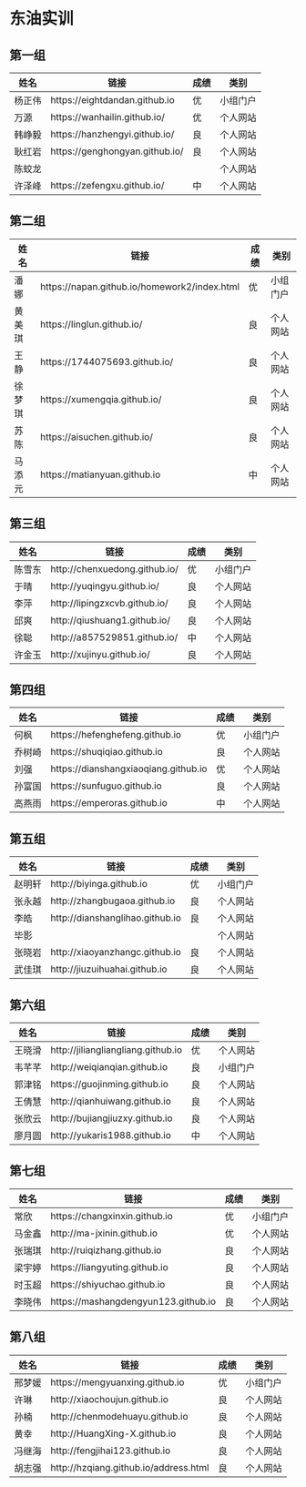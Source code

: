 # 东油实训

## 第一组

<table>
    <thead>
        <tr>
            <th>姓名</th>
            <th>链接</th>
            <th>成绩</th>
            <th>类别</th>
        </tr>
    </thead>
    <tbody>
        <tr>
            <td>杨正伟</td>
            <td>https://eightdandan.github.io</td>
            <td>优</td>
            <td>小组门户</td>
        </tr>
        <tr>
            <td>万源</td>
            <td>https://wanhailin.github.io/</td>
            <td>优</td>
            <td>个人网站</td>
        </tr>
        <tr>
            <td>韩峥毅</td>
            <td>https://hanzhengyi.github.io/</td>
            <td>良</td>
            <td>个人网站</td>
        </tr>
        <tr>
            <td>耿红岩</td>
            <td>https://genghongyan.github.io/</td>
            <td>良</td>
            <td>个人网站</td>
        </tr>
        <tr>
            <td>陈蛟龙</td>
            <td></td>
            <td></td>
            <td>个人网站</td>
        </tr>
        <tr>
            <td>许泽峰</td>
            <td>https://zefengxu.github.io/</td>
            <td>中</td>
            <td>个人网站</td>
        </tr>
    </tbody>
</table>

## 第二组

<table>
    <thead>
        <tr>
            <th>姓名</th>
            <th>链接</th>
            <th>成绩</th>
            <th>类别</th>
        </tr>
    </thead>
    <tbody>
        <tr>
            <td>潘娜</td>
            <td>https://napan.github.io/homework2/index.html</td>
            <td>优</td>
            <td>小组门户</td>
        </tr>
        <tr>
            <td>黄美琪</td>
            <td>https://linglun.github.io/</td>
            <td>良</td>
            <td>个人网站</td>
        </tr>
        <tr>
            <td>王静</td>
            <td>https://1744075693.github.io/</td>
            <td>良</td>
            <td>个人网站</td>
        </tr>
        <tr>
            <td>徐梦琪</td>
            <td>https://xumengqia.github.io/</td>
            <td>良</td>
            <td>个人网站</td>
        </tr>
        <tr>
            <td>苏陈</td>
            <td>https://aisuchen.github.io/</td>
            <td>良</td>
            <td>个人网站</td>
        </tr>
        <tr>
            <td>马添元</td>
            <td>https://matianyuan.github.io</td>
            <td>中</td>
            <td>个人网站</td>
        </tr>
    </tbody>
</table>

## 第三组

<table>
    <thead>
        <tr>
            <th>姓名</th>
            <th>链接</th>
            <th>成绩</th>
            <th>类别</th>
        </tr>
    </thead>
    <tbody>
        <tr>
            <td>陈雪东</td>
            <td>http://chenxuedong.github.io/</td>
            <td>优</td>
            <td>小组门户</td>
        </tr>
        <tr>
            <td>于晴</td>
            <td>http://yuqingyu.github.io/</td>
            <td>良</td>
            <td>个人网站</td>
        </tr>
        <tr>
            <td>李萍</td>
            <td>http://lipingzxcvb.github.io/</td>
            <td>良</td>
            <td>个人网站</td>
        </tr>
        <tr>
            <td>邱爽</td>
            <td>http://qiushuang1.github.io/</td>
            <td>良</td>
            <td>个人网站</td>
        </tr>
        <tr>
            <td>徐聪</td>
            <td>http://a857529851.github.io/</td>
            <td>中</td>
            <td>个人网站</td>
        </tr>
        <tr>
            <td>许金玉</td>
            <td>http://xujinyu.github.io/</td>
            <td>良</td>
            <td>个人网站</td>
        </tr>
    </tbody>
</table>

## 第四组

<table>
    <thead>
        <tr>
            <th>姓名</th>
            <th>链接</th>
            <th>成绩</th>
            <th>类别</th>
        </tr>
    </thead>
    <tbody>
        <tr>
            <td>何枫</td>
            <td>https://hefenghefeng.github.io</td>
            <td>优</td>
            <td>小组门户</td>
        </tr>
        <tr>
            <td>乔树崎</td>
            <td>https://shuqiqiao.github.io</td>
            <td>良</td>
            <td>个人网站</td>
        </tr>
        <tr>
            <td>刘强</td>
            <td>https://dianshangxiaoqiang.github.io</td>
            <td>优</td>
            <td>个人网站</td>
        </tr>
        <tr>
            <td>孙富国</td>
            <td>https://sunfuguo.github.io</td>
            <td>良</td>
            <td>个人网站</td>
        </tr>
        <tr>
            <td>高燕雨</td>
            <td>https://emperoras.github.io</td>
            <td>中</td>
            <td>个人网站</td>
        </tr>
    </tbody>
</table>

## 第五组


<table>
    <thead>
        <tr>
            <th>姓名</th>
            <th>链接</th>
            <th>成绩</th>
            <th>类别</th>
        </tr>
    </thead>
    <tbody>
        <tr>
            <td>赵明轩</td>
            <td>http://biyinga.github.io</td>
            <td>优</td>
            <td>小组门户</td>
        </tr>
        <tr>
            <td>张永越</td>
            <td>http://zhangbugaoa.github.io</td>
            <td>良</td>
            <td>个人网站</td>
        </tr>
        <tr>
            <td>李皓</td>
            <td>http://dianshanglihao.github.io</td>
            <td>良</td>
            <td>个人网站</td>
        </tr>
        <tr>
            <td>毕影</td>
            <td></td>
            <td></td>
            <td>个人网站</td>
        </tr>
        <tr>
            <td>张晓岩</td>
            <td>http://xiaoyanzhangc.github.io</td>
            <td>良</td>
            <td>个人网站</td>
        </tr>
        <tr>
            <td>武佳琪</td>
            <td>http://jiuzuihuahai.github.io</td>
            <td>良</td>
            <td>个人网站</td>
        </tr>
    </tbody>
</table>

## 第六组

<table>
    <thead>
        <tr>
            <th>姓名</th>
            <th>链接</th>
            <th>成绩</th>
            <th>类别</th>
        </tr>
    </thead>
    <tbody>
        <tr>
            <td>王晓滑</td>
            <td>http://jiliangliangliang.github.io</td>
            <td>优</td>
            <td>个人网站</td>
        </tr>
        <tr>
            <td>韦芊芊</td>
            <td>http://weiqianqian.github.io </td>
            <td>良</td>
            <td>小组门户</td>
        </tr>
        <tr>
            <td>郭津铭</td>
            <td>https://guojinming.github.io</td>
            <td>良</td>
            <td>个人网站</td>
        </tr>
        <tr>
            <td>王倩慧</td>
            <td>http://qianhuiwang.github.io</td>
            <td>良</td>
            <td>个人网站</td>
        </tr>
        <tr>
            <td>张欣云</td>
            <td>http://bujiangjiuzxy.github.io</td>
            <td>良</td>
            <td>个人网站</td>
        </tr>
        <tr>
            <td>廖月圆</td>
            <td>http://yukaris1988.github.io</td>
            <td>中</td>
            <td>个人网站</td>
        </tr>
    </tbody>
</table>

## 第七组

<table>
    <thead>
        <tr>
            <th>姓名</th>
            <th>链接</th>
            <th>成绩</th>
            <th>类别</th>
        </tr>
    </thead>
    <tbody>
        <tr>
            <td>常欣</td>
            <td>https://changxinxin.github.io</td>
            <td>优</td>
            <td>小组门户</td>
        </tr>
        <tr>
            <td>马金鑫</td>
            <td>http://ma-jxinin.github.io</td>
            <td>优</td>
            <td>个人网站</td>
        </tr>
        <tr>
            <td>张瑞琪</td>
            <td>http://ruiqizhang.github.io</td>
            <td>良</td>
            <td>个人网站</td>
        </tr>
        <tr>
            <td>梁宇婷</td>
            <td>https://liangyuting.github.io</td>
            <td>良</td>
            <td>个人网站</td>
        </tr>
        <tr>
            <td>时玉超</td>
            <td>https://shiyuchao.github.io</td>
            <td>良</td>
            <td>个人网站</td>
        </tr>
        <tr>
            <td>李晓伟</td>
            <td>https://mashangdengyun123.github.io</td>
            <td>良</td>
            <td>个人网站</td>
        </tr>
    </tbody>
</table>

## 第八组

<table>
    <thead>
        <tr>
            <th>姓名</th>
            <th>链接</th>
            <th>成绩</th>
            <th>类别</th>
        </tr>
    </thead>
    <tbody>
        <tr>
            <td>邢梦媛</td>
            <td>https://mengyuanxing.github.io</td>
            <td>优</td>
            <td>小组门户</td>
        </tr>
        <tr>
            <td>许琳</td>
            <td>http://xiaochoujun.github.io</td>
            <td>良</td>
            <td>个人网站</td>
        </tr>
        <tr>
            <td>孙楠</td>
            <td>http://chenmodehuayu.github.io</td>
            <td>良</td>
            <td>个人网站</td>
        </tr>
        <tr>
            <td>黄幸</td>
            <td>http://HuangXing-X.github.io</td>
            <td>良</td>
            <td>个人网站</td>
        </tr>
        <tr>
            <td>冯继海</td>
            <td>http://fengjihai123.github.io</td>
            <td>良</td>
            <td>个人网站</td>
        </tr>
        <tr>
            <td>胡志强</td>
            <td>http://hzqiang.github.io/address.html</td>
            <td>良</td>
            <td>个人网站</td>
        </tr>
    </tbody>
</table>
